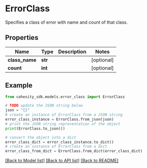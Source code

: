 # ErrorClass

Specifies a class of error with name and count of that class.

## Properties

Name | Type | Description | Notes
------------ | ------------- | ------------- | -------------
**class_name** | **str** |  | [optional] 
**count** | **int** |  | [optional] 

## Example

```python
from cohesity_sdk.models.error_class import ErrorClass

# TODO update the JSON string below
json = "{}"
# create an instance of ErrorClass from a JSON string
error_class_instance = ErrorClass.from_json(json)
# print the JSON string representation of the object
print(ErrorClass.to_json())

# convert the object into a dict
error_class_dict = error_class_instance.to_dict()
# create an instance of ErrorClass from a dict
error_class_from_dict = ErrorClass.from_dict(error_class_dict)
```
[[Back to Model list]](../README.md#documentation-for-models) [[Back to API list]](../README.md#documentation-for-api-endpoints) [[Back to README]](../README.md)


